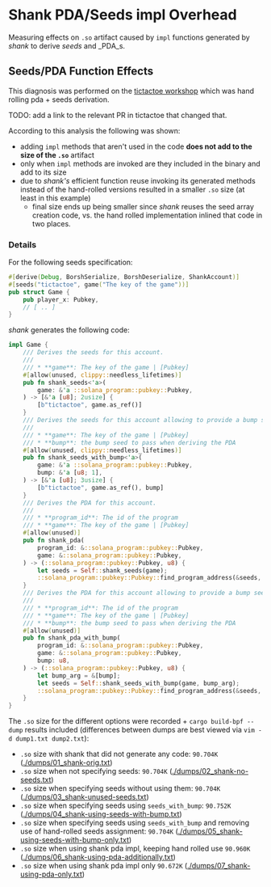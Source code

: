 # Shank PDA/Seeds impl Overhead

Measuring effects on `.so` artifact caused by `impl` functions generated by _shank_ to derive
_seeds_ and _PDA_s.

## Seeds/PDA Function Effects

This diagnosis was performed on the [tictactoe workshop](https://github.com/thlorenz/tictactoe)
which was hand rolling pda + seeds derivation.

TODO: add a link to the relevant PR in tictactoe that changed that.

According to this analysis the following was shown:

- adding `impl` methods that aren't used in the code **does not add to the size of the `.so`**
  artifact
- only when `impl` methods are invoked are they included in the binary and add to its size
- due to _shank's_ efficient function reuse invoking its generated methods instead of the
  hand-rolled versions resulted in a smaller `.so` size (at least in this example)
  - final size ends up being smaller since _shank_ reuses the seed array creation code, vs. the
    hand rolled implementation inlined that code in two places.

### Details

For the following seeds specification:

```rs
#[derive(Debug, BorshSerialize, BorshDeserialize, ShankAccount)]
#[seeds("tictactoe", game("The key of the game"))]
pub struct Game {
    pub player_x: Pubkey,
    // [ .. ]
}
```

_shank_ generates the following code:

```rs
impl Game {
    /// Derives the seeds for this account.
    ///
    /// * **game**: The key of the game | [Pubkey]
    #[allow(unused, clippy::needless_lifetimes)]
    pub fn shank_seeds<'a>(
        game: &'a ::solana_program::pubkey::Pubkey,
    ) -> [&'a [u8]; 2usize] {
        [b"tictactoe", game.as_ref()]
    }
    /// Derives the seeds for this account allowing to provide a bump seed.
    ///
    /// * **game**: The key of the game | [Pubkey]
    /// * **bump**: the bump seed to pass when deriving the PDA
    #[allow(unused, clippy::needless_lifetimes)]
    pub fn shank_seeds_with_bump<'a>(
        game: &'a ::solana_program::pubkey::Pubkey,
        bump: &'a [u8; 1],
    ) -> [&'a [u8]; 3usize] {
        [b"tictactoe", game.as_ref(), bump]
    }
    /// Derives the PDA for this account.
    ///
    /// * **program_id**: The id of the program
    /// * **game**: The key of the game | [Pubkey]
    #[allow(unused)]
    pub fn shank_pda(
        program_id: &::solana_program::pubkey::Pubkey,
        game: &::solana_program::pubkey::Pubkey,
    ) -> (::solana_program::pubkey::Pubkey, u8) {
        let seeds = Self::shank_seeds(game);
        ::solana_program::pubkey::Pubkey::find_program_address(&seeds, program_id)
    }
    /// Derives the PDA for this account allowing to provide a bump seed.
    ///
    /// * **program_id**: The id of the program
    /// * **game**: The key of the game | [Pubkey]
    /// * **bump**: the bump seed to pass when deriving the PDA
    #[allow(unused)]
    pub fn shank_pda_with_bump(
        program_id: &::solana_program::pubkey::Pubkey,
        game: &::solana_program::pubkey::Pubkey,
        bump: u8,
    ) -> (::solana_program::pubkey::Pubkey, u8) {
        let bump_arg = &[bump];
        let seeds = Self::shank_seeds_with_bump(game, bump_arg);
        ::solana_program::pubkey::Pubkey::find_program_address(&seeds, program_id)
    }
}
```

The `.so` size for the different options were recorded + `cargo build-bpf --dump` results
included (differences between dumps are best viewed via `vim -d dump1.txt dump2.txt`):

- `.so` size with shank that did not generate any code: `90.704K` ([./dumps/01_shank-orig.txt](./dumps/01_shank-orig.txt))
- `.so` size when not specifying seeds: `90.704K` ([./dumps/02_shank-no-seeds.txt](./dumps/02_shank-no-seeds.txt))
- `.so` size when specifying seeds without using them: `90.704K` ([./dumps/03_shank-unused-seeds.txt](./dumps/03_shank-unused-seeds.txt))
- `.so` size when specifying seeds using `seeds_with_bump`: `90.752K` ([./dumps/04_shank-using-seeds-with-bump.txt](./dumps/04_shank-using-seeds-with-bump.txt))
- `.so` size when specifying seeds using `seeds_with_bump` and removing use of hand-rolled
  seeds assignment: `90.704K` ([./dumps/05_shank-using-seeds-with-bump-only.txt](./dumps/05_shank-using-seeds-with-bump-only.txt))
- `.so` size when using shank pda impl, keeping hand rolled use `90.960K` ([./dumps/06_shank-using-pda-additionally.txt](./dumps/06_shank-using-pda-additionally.txt))
- `.so` size when using shank pda impl only `90.672K` ([./dumps/07_shank-using-pda-only.txt](./dumps/07_shank-using-pda-only.txt))
